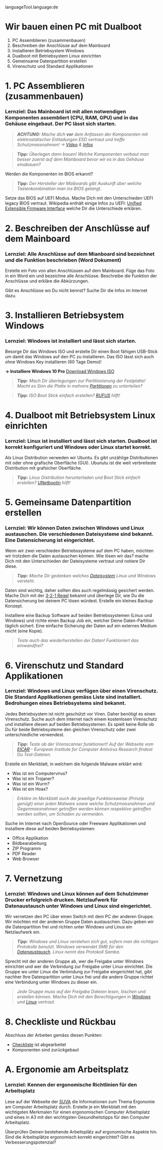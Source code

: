 languageTool.language:de


# Wir bauen einen PC mit Dualboot
1. PC Assemblieren (zusammenbauen)
2. Beschreiben der Anschlüsse auf dem Mainboard
3. Installieren Betriebsystem Windows
4. Dualboot mit Betriebsystem Linux einrichten
5. Gemeinsame Datenpartition erstellen
6. Virenschutz und Standard Applikationen

# 1. PC Assemblieren (zusammenbauen)
### Lernziel: Das Mainboard ist mit allen notwendigen Komponenten assembliert (CPU, RAM, GPU) und in das Gehäuse eingebaut. Der PC lässt sich starten.

> ***ACHTUNG:** Mache dich __vor__ dem Anfassen der Komponenten mit elektrostatischer Entladungen ESD vertraut und treffe Schutzmassnahmen!
-> [Video](https://www.youtube.com/watch?v=kwrfjVrIn50) & [Infos](https://www.bimos.com/B/ch-de/news/3009/die-wichtigsten-esd-schutzmassnahmen-fuer-eine-stoerungsfreie-arbeit)* 

> ***Tipp:** Überlegen dann bauen! Welche Komponenten verbaut man besser zuerst auf dem Mainboard bevor wir es in das Gehäuse einabauen?* 

Werden die Komponenten im BIOS erkannt?

> ***Tipp:** Der Hersteller der Maiboards gibt Auskunft über welche Tastenkombination man ins BIOS gelangt.*

Setze das BIOS auf UEFI Modus. Mache Dich mit den Unterschieden UEFI legacy BIOS vertraut. Wikipedia enthält einige Infos zu UEFI: [Unified Extensible Firmware Interface](https://de.wikipedia.org/wiki/Unified_Extensible_Firmware_Interface) welche Dir die Unterschiede erklären.

# 2. Beschreiben der Anschlüsse auf dem Mainboard
### Lernziel: Alle Anschlüsse auf dem Mianboard sind bezeichnet und die Funktion beschrieben (Word Dokument)

Erstelle ein Foto von allen Anschlüssen auf dem Mainboard. Füge das Foto in ein Word ein und bezeichne alle Anschlüsse. Beschreibe die Funktion der Anschlüsse und erkläre die Abkürzungen.

Gibt es Anschlüsse wo Du nicht kennst? Suche Dir die Infos im Internet dazu.

# 3. Installieren Betriebsystem Windows
### Lernziel: Windows ist installiert und lässt sich starten.

Besorge Dir das Windows ISO und erstelle Dir einen Boot fähigen USB-Stick um damit das Windows auf den PC zu installieren. Das ISO lässt sich auch ohne Windows Key installieren (60 Tage Demo)!

**-> Installiere Windows 10 Pro** [Download Windows ISO](https://cloud.ict-bz.ch/index.php/s/GGnQzQr4c2G6FFl)

> ***Tipp:** Mach Dir überlegungen zur Partitionierung der Festplatte! Macht es Sinn die Platte in mehrere [Partitionen](https://de.wikipedia.org/wiki/Partition_(Datentr%C3%A4ger)) zu unterteilen?*

> ***Tipp:** ISO Boot Stick einfach erstellen? [RUFUS](https://rufus.ie/) hilft!*

# 4. Dualboot mit Betriebsystem Linux einrichten
### Lernziel: Linux ist installiert und lässt sich starten. Dualboot ist korrekt konfiguriert und Windows oder Linux startet korrekt.

Als Linux Distribution verweden wir Ubuntu. Es gibt unzählige Distributionen mit oder ohne grafische Oberfläche (GUI). Ubunutu ist die weit verbreiteste Distribution mit grafsicher Oberfläche.

> ***Tipp:** Linux Distribution herunterladen und Boot Stick einfach erstellen? [UNetbootin](https://unetbootin.github.io/) hilft!*

# 5. Gemeinsame Datenpartition erstellen
### Lernziel: Wir können Daten zwischen Windows und Linux austauschen. Die verschiedenen Dateisysteme sind bekannt. Eine Datensicherung ist eingerichtet.

Wenn wir zwei verschieden Betriebssysteme auf dem PC haben, möchten wir trotzdem die Daten austauschen können. Wie lösen wir das? mache Dich mit den Unterschieden der Dateisysteme vertraut und notiere Dir diese.

> ***Tipp:** Mache Dir gedanken welches [Dateisystem](https://de.wikipedia.org/wiki/Dateisystem) Linux und Windows versteht.*

Daten sind wichtig, daher sollten dies auch regelmässig gesichert werden. Mache Dich mit der [3-2-1 Regel](https://www.veeam.com/blog/de/how-to-follow-the-3-2-1-backup-rule-with-veeam-backup-replication.html) bekannt und überlege Dir, wie Du die Datensicherung bei deinem PC lösen würdest. Erstelle ein kleines Backup Konzept.

Installiere eine Backup Software auf beiden Betriebssystemen (Linux und Windows) und richte einen Backup Job ein, welcher Deine Daten-Partition täglich sichert. Eine einfache Sicherung der Daten auf ein externes Medium reicht (eine Kopie).

> *Teste auch das wiederherstellen der Daten! Funktioniert das einwandfrei?*

# 6. Virenschutz und Standard Applikationen

### Lernziel: Windows und Linux verfügen über einen Virenschutz. Die Standard Applikationen gemäss Liste sind installiert. Bedrohungen eines Betriebsystems sind bekannt.

Jedes Betriebsystem ist nicht geschützt vor Viren. Daher benötigt es einen Virenschutz. Suche auch dem Internet nach einem kostenlosen Virenschutz und installiere diesen auf beiden Betriebsystemen. Es spielt keine Rolle ob Du für beide Betriebsysteme den gleichen Virenschutz oder zwei unterschiedliche verwendest.

> ***Tipp:** Teste ob der Virenscanner funktioniert! Auf der Webseite vom [EICAR](https://www.eicar.org/) - European Institute for Computer Antivirus Research findest Du Test-Dateien.*

Erstelle ein Merkblatt, in welchem die folgende Malware erklärt wird: 

- Was ist ein Computervirus? 
- Was ist ein Trojaner? 
- Was ist ein Wurm? 
- Was ist ein Hoax?

> *Erkläre im Merkblatt auch die jeweilige Funktionsweise (Prinzip genügt) einer jeden Malware sowie welche Schutzmassnahmen und Gegenmassnahmen getroffen werden können respektive getroffen werden sollten, um Schaden zu vermeiden.*


Suche im Internet nach OpenSource oder Freeware Applikationen und installiere diese auf beiden Betriebsystemen:

- Office Applikation
- Bildbearabeitung
- ZIP Programm
- PDF Reader
- Web Browser

# 7.  Vernetzung

### Lernziel: Windows und Linux können auf dem Schulzimmer Drucker erfolgreich drucken. Netzlaufwerk für Datenaustausch unter Windows und Linux sind eingerichtet.

Wir vernetzen den PC über einen Switch mit dem PC der anderen Gruppe. Wir möchten mit der anderen Gruppe Daten austauschen. Dazu geben wir die Datenpartition frei und richten unter Windows und Linux ein Netzlaufwerk ein.

> ***Tipp:** Windows und Linux verstehen sich gut, sofern man die richtigen Protokolle benutzt. Windows verwendet SMB für den [Datenaustausch](https://www.pcwelt.de/ratgeber/Windows-und-Linux-Freigaben-einrichten-9790088.html). Linux nennt das Protokoll Samba.*

Sprecht mit der anderen Gruppe ab, wer die Freigabe unter Windows einrichtet und wer die Verbindung zur Freigabe unter Linux einrichtet. Die Gruppe wo unter Linux die Verbindung zur Freigabe eingerichtet hat, gibt nachher Ihre Datenpartition unter Linux frei und die andere Gruppe richtet eine Verbindung unter Windows zu dieser ein.

> *Jede Gruppe muss auf der Freigabe Dateien lesen, löschen und erstellen können. Mache Dich mit den Berechtigungen in [Windows](https://blog.netwrix.de/2020/01/02/unterschiede-zwischen-freigabe-und-ntfs-berechtigungen/) und [Linux](https://praxistipps.chip.de/ubuntu-zugriffsrechte-aendern-so-gehts_49353) vertraut.*


# 8. Checkliste und Rückbau

Abschluss der Arbeiten gemäss diesen Punkten:
- [Checkliste](https://cloud.ict-bz.ch/index.php/s/vrHwacMdcUX2820) ist abgearbeitet
- Komponenten sind zurückgebaut

# A. Ergonomie am Arbeitsplatz

### Lernziel: Kennen der ergonomische Richtlinien für den Arbeitsplatz

Lese auf der Webseite der [SUVA](https://www.suva.ch/de-CH/material/Dokumentationen/bildschirmarbeit-wichtige-informationen-fur-ihr-wohlbefinden) die Informationen zum Thema Ergonomie am Computer Arbeitsplatz durch. Erstelle je ein Merkblatt mit den wichtigsten Merkmalen für einen ergonomischen Computer Arbeitsplatz und eines in A3 mit den wichtigsten Gesundheitstipps für den Computer Arbeitsplatz.

Überprüfen Deinen bestehende Arbeitsplätz auf ergonomische Aspekte hin. Sind die Arbeitsplätze ergonomisch korrekt eingerichtet? Gibt es Verbesserungspotenzial?